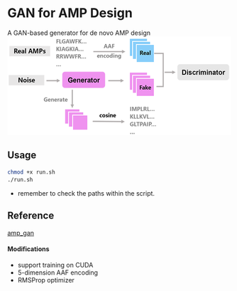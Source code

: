 # GAN for AMP Design
A GAN-based generator for de novo AMP design
![image](https://github.com/ruihan-dong/GAN-for-AMP-Design/blob/main/GAN-Framework.png)

## Usage
```bash
chmod +x run.sh
./run.sh
```
* remember to check the paths within the script.

## Reference
[amp_gan](https://github.com/lsbnb/amp_gan)
#### Modifications
* support training on CUDA
* 5-dimension AAF encoding
* RMSProp optimizer

